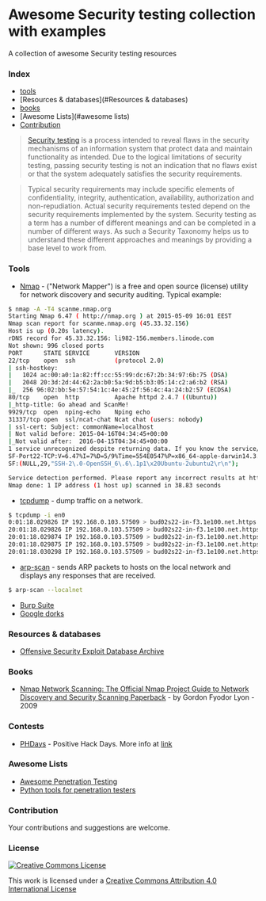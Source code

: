 # Awesome Security testing collection with examples
A collection of awesome Security testing resources

### Index
* [tools](#tools)
* [Resources & databases](#Resources & databases)
* [books](#books)
* [Awesome Lists](#awesome lists)
* [Contribution](#Contribution)

>[Security testing](http://en.wikipedia.org/wiki/Security_testing) is a process intended to reveal flaws in the security mechanisms of an information system that protect data and maintain functionality as intended. Due to the logical limitations of security testing, passing security testing is not an indication that no flaws exist or that the system adequately satisfies the security requirements.

>Typical security requirements may include specific elements of confidentiality, integrity, authentication, availability, authorization and non-repudiation. Actual security requirements tested depend on the security requirements implemented by the system. Security testing as a term has a number of different meanings and can be completed in a number of different ways. As such a Security Taxonomy helps us to understand these different approaches and meanings by providing a base level to work from.

### Tools
* [Nmap](https://nmap.org/) - ("Network Mapper") is a free and open source (license) utility for network discovery and security auditing. 
Typical example:
```bash
$ nmap -A -T4 scanme.nmap.org
Starting Nmap 6.47 ( http://nmap.org ) at 2015-05-09 16:01 EEST
Nmap scan report for scanme.nmap.org (45.33.32.156)
Host is up (0.20s latency).
rDNS record for 45.33.32.156: li982-156.members.linode.com
Not shown: 996 closed ports
PORT      STATE SERVICE       VERSION
22/tcp    open  ssh           (protocol 2.0)
| ssh-hostkey:
|   1024 ac:00:a0:1a:82:ff:cc:55:99:dc:67:2b:34:97:6b:75 (DSA)
|   2048 20:3d:2d:44:62:2a:b0:5a:9d:b5:b3:05:14:c2:a6:b2 (RSA)
|_  256 96:02:bb:5e:57:54:1c:4e:45:2f:56:4c:4a:24:b2:57 (ECDSA)
80/tcp    open  http          Apache httpd 2.4.7 ((Ubuntu))
|_http-title: Go ahead and ScanMe!
9929/tcp  open  nping-echo    Nping echo
31337/tcp open  ssl/ncat-chat Ncat chat (users: nobody)
| ssl-cert: Subject: commonName=localhost
| Not valid before: 2015-04-16T04:34:45+00:00
|_Not valid after:  2016-04-15T04:34:45+00:00
1 service unrecognized despite returning data. If you know the service/version, please submit the following fingerprint at http://www.insecure.org/cgi-bin/servicefp-submit.cgi :
SF-Port22-TCP:V=6.47%I=7%D=5/9%Time=554E0547%P=x86_64-apple-darwin14.3.0%r
SF:(NULL,29,"SSH-2\.0-OpenSSH_6\.6\.1p1\x20Ubuntu-2ubuntu2\r\n");

Service detection performed. Please report any incorrect results at http://nmap.org/submit/ .
Nmap done: 1 IP address (1 host up) scanned in 38.83 seconds
```
* [tcpdump](http://www.tcpdump.org/) - dump traffic on a network.
```bash
$ tcpdump -i en0
0:01:18.029826 IP 192.168.0.103.57509 > bud02s22-in-f3.1e100.net.https: Flags [.], ack 155103, win 4094, options [nop,nop,TS val 353264978 ecr 2720369936], length 0
20:01:18.029826 IP 192.168.0.103.57509 > bud02s22-in-f3.1e100.net.https: Flags [.], ack 155199, win 4091, options [nop,nop,TS val 353264978 ecr 2720369961], length 0
20:01:18.029874 IP 192.168.0.103.57509 > bud02s22-in-f3.1e100.net.https: Flags [.], ack 155280, win 4093, options [nop,nop,TS val 353264978 ecr 2720369961], length 0
20:01:18.029875 IP 192.168.0.103.57509 > bud02s22-in-f3.1e100.net.https: Flags [.], ack 155326, win 4092, options [nop,nop,TS val 353264978 ecr 2720369961], length 0
20:01:18.030298 IP 192.168.0.103.57509 > bud02s22-in-f3.1e100.net.https: Flags [P.], seq 3219:3265, ack 155326, win 4096, options [nop,nop,TS val 353264978 ecr 2720369961], length 46
```
* [arp-scan](http://linux.die.net/man/1/arp-scan) - sends ARP packets to hosts on the local network and displays any responses that are received.
```bash
$ arp-scan --localnet
```

* [Burp Suite](http://portswigger.net/burp/)
* [Google dorks](https://github.com/JohnTroony/Google-dorks)

### Resources & databases
* [Offensive Security Exploit Database Archive](https://www.exploit-db.com/)

### Books
* [Nmap Network Scanning: The Official Nmap Project Guide to Network Discovery and Security Scanning Paperback](http://www.amazon.com/dp/0979958717) - by Gordon Fyodor Lyon - 2009

### Contests
* [PHDays](http://www.phdays.ru/) - Positive Hack Days. More info at [link](https://xakep.ru/2015/05/08/hack-quests-phdays-v/)


### Awesome Lists
* [Awesome Penetration Testing](https://github.com/enaqx/awesome-pentest)
* [Python tools for penetration testers](https://github.com/dloss/python-pentest-tools)

### Contribution
Your contributions and suggestions are welcome.

### License

[![Creative Commons License](http://i.creativecommons.org/l/by/4.0/88x31.png)](http://creativecommons.org/licenses/by/4.0/)

This work is licensed under a [Creative Commons Attribution 4.0 International License](http://creativecommons.org/licenses/by/4.0/)



